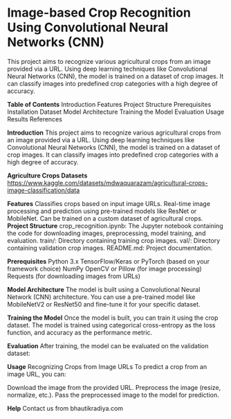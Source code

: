 # Image-based Crop Recognition Using Convolutional Neural Networks (CNN)

This project aims to recognize various agricultural crops from an image provided via a URL. Using deep learning techniques like Convolutional Neural Networks (CNN), the model is trained on a dataset of crop images. It can classify images into predefined crop categories with a high degree of accuracy.

**Table of Contents**
Introduction
Features
Project Structure
Prerequisites
Installation
Dataset
Model Architecture
Training the Model
Evaluation
Usage
Results
References

**Introduction**
This project aims to recognize various agricultural crops from an image provided via a URL. Using deep learning techniques like Convolutional Neural Networks (CNN), the model is trained on a dataset of crop images. It can classify images into predefined crop categories with a high degree of accuracy.

**Agriculture Crops Datasets**
https://www.kaggle.com/datasets/mdwaquarazam/agricultural-crops-image-classification/data

**Features**
Classifies crops based on input image URLs.
Real-time image processing and prediction using pre-trained models like ResNet or MobileNet.
Can be trained on a custom dataset of agricultural crops.
**Project Structure**
crop_recognition.ipynb: The Jupyter notebook containing the code for downloading images, preprocessing, model training, and evaluation.
train/: Directory containing training crop images.
val/: Directory containing validation crop images.
README.md: Project documentation.

**Prerequisites**
Python 3.x
TensorFlow/Keras or PyTorch (based on your framework choice)
NumPy
OpenCV or Pillow (for image processing)
Requests (for downloading images from URLs)

**Model Architecture**
The model is built using a Convolutional Neural Network (CNN) architecture. You can use a pre-trained model like MobileNetV2 or ResNet50 and fine-tune it for your specific dataset.

**Training the Model**
Once the model is built, you can train it using the crop dataset. The model is trained using categorical cross-entropy as the loss function, and accuracy as the performance metric.

**Evaluation**
After training, the model can be evaluated on the validation dataset:

**Usage**
Recognizing Crops from Image URLs
To predict a crop from an image URL, you can:

Download the image from the provided URL.
Preprocess the image (resize, normalize, etc.).
Pass the preprocessed image to the model for prediction.


**Help**
Contact us from bhautikradiya.com
